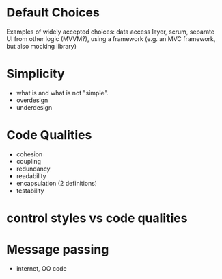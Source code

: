 # Default Choices

Examples of widely accepted choices: data access layer, scrum, separate UI from other logic (MVVM?), using a framework (e.g. an MVC framework, but also mocking library)

# Simplicity

- what is and what is not "simple".
- overdesign
- underdesign

# Code Qualities

- cohesion
- coupling
- redundancy
- readability
- encapsulation (2 definitions)
- testability

# control styles vs code qualities

# Message passing

- internet, OO code
